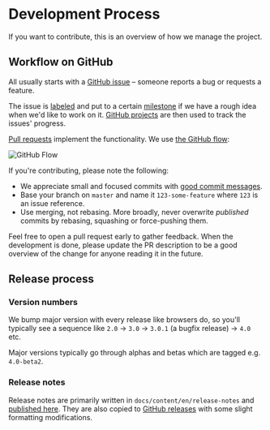 # Development Process

If you want to contribute, this is an overview of how we manage the project.

## Workflow on GitHub

All usually starts with a [GitHub issue](https://github.com/versionpress/versionpress/issues) – someone reports a bug or requests a feature.

The issue is [labeled](https://github.com/versionpress/versionpress/labels) and put to a certain [milestone](https://github.com/versionpress/versionpress/milestones) if we have a rough idea when we'd like to work on it. [GitHub projects](https://github.com/versionpress/versionpress/projects) are then used to track the issues' progress.

[Pull requests](https://github.com/versionpress/versionpress/pulls) implement the functionality. We use [the GitHub flow](https://guides.github.com/introduction/flow/):

![GitHub Flow](https://guides.github.com/activities/hello-world/branching.png)

If you're contributing, please note the following:

- We appreciate small and focused commits with [good commit messages](https://chris.beams.io/posts/git-commit/).
- Base your branch on `master` and name it `123-some-feature` where `123` is an issue reference.
- Use merging, not rebasing. More broadly, never overwrite _published_ commits by rebasing, squashing or force-pushing them.

Feel free to open a pull request early to gather feedback. When the development is done, please update the PR description to be a good overview of the change for anyone reading it in the future.

## Release process

### Version numbers

We bump major version with every release like browsers do, so you'll typically see a sequence like `2.0` → `3.0` → `3.0.1` (a bugfix release) → `4.0` etc.

Major versions typically go through alphas and betas which are tagged e.g. `4.0-beta2`.

### Release notes

Release notes are primarily written in `docs/content/en/release-notes` and [published here](http://docs.versionpress.net/en/release-notes/). They are also copied to [GitHub releases](https://github.com/versionpress/versionpress/releases) with some slight formatting modifications.
